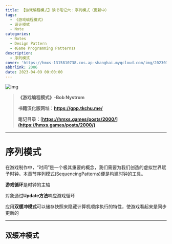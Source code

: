```yaml
---
title: 【游戏编程模式】读书笔记六：序列模式（更新中）
tags:
  - 《游戏编程模式》
  - 设计模式
  - Note
categories:
  - Notes
  - Design Pattern
  - 《Game Programming Patterns》
description:
  - 序列模式
cover: 'https://hmxs-1315810738.cos.ap-shanghai.myqcloud.com/img/202303301905867.jpeg'
abbrlink: 2006
date: 2023-04-09 00:00:00
---
```


![img](https://hmxs-1315810738.cos.ap-shanghai.myqcloud.com/img/202304070014396.jpeg)

> **《游戏编程模式》-Bob Nystrom**
>
> **书籍汉化版网址：https://gpp.tkchu.me/**
>
> **笔记目录：[https://hmxs.games/posts/2000/](https://hmxs.games/posts/2000/)**

---

# 序列模式

在游戏制作中，“时间”是一个极其重要的概念，我们需要为我们创造的虚拟世界赋予时钟。本章节序列模式(SequencingPatterns)便是构建时钟的工具。

**游戏循环**是时钟的主轴

对象通过**Update方法**响应游戏循环

应用**双缓冲模式**可以储存快照来隐藏计算机顺序执行的特性，使游戏看起来是同步更新的

---

## 双缓冲模式